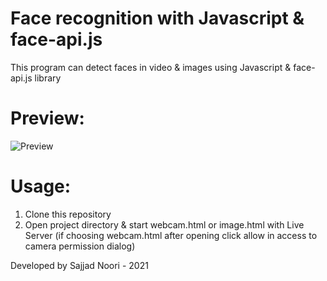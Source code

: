 # Face recognition with Javascript & face-api.js

This program can detect faces in video & images using Javascript & face-api.js library

# Preview:
![Preview](https://s21.picofile.com/file/8444284192/face_api.PNG)

# Usage:
1. Clone this repository
2. Open project directory & start webcam.html or image.html with Live Server (if choosing webcam.html after opening click allow in access to camera permission dialog)

Developed by Sajjad Noori - 2021
